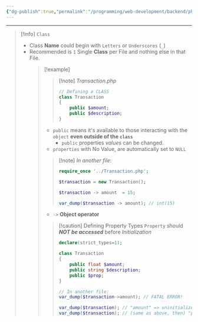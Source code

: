 ```yaml
---
{"dg-publish":true,"permalink":"/programming/web-development/backend/php/02-object-oriented-programming-oop/01-classes-and-objects/01-class/","tags":["programming","php","webdevelopment","backend","OOP"]}
---
```



---

> [!info] `Class`
>
> - Class **Name** could begin with `Letters` or `Underscores` (`_`)
> - Recommended is `1` Single **Class** per File and nothing else in that File.
>   > [!example]
>   >
>   > > [!note] _Transaction.php_
>   > >
>   > > ```php
>   > > // Defining a CLASS
>   > > class Transaction
>   > > {
>   > > 	public $amount;
>   > > 	public $description;
>   > > }
>   > > ```
>   >
>   > - `public` means it's available to those interacting with the `object` **even outside of the `class`**
>   >   - `public` properties _values_ can be changed.
>   > - `properties` with No Value, are automatically set to `NULL`
>   >
>   > > [!note] _In another file_:
>   > >
>   > > ```php
>   > > require_once '../Transaction.php';
>   > >
>   > > $transaction = new Transaction();
>   > >
>   > > $transaction -> amount  = 15;
>   > >
>   > > var_dump($transaction -> amount); // int(15)
>   > > ```
>   >
>   > - `->` **Object operator**
>   >
>   > > [!caution] Defining Property Types
>   > > `Property` should **_NOT be accessed_** before _Initialization_
>   > >
>   > > ```php
>   > > declare(strict_types=1);
>   > >
>   > > class Transaction
>   > > {
>   > > 	public float $amount;
>   > > 	public string $description;
>   > > 	public $prop;
>   > > }
>   > >
>   > > // In another file:
>   > > var_dump($transaction->amount); // FATAL ERROR!
>   > >
>   > > var_dump($transaction); // "amount" => uninitialized(float) "description"=>uninitialized(string)
>   > > var_dump($transaction); // (same as above, then) "prop"=> NULL
>   > > ```
